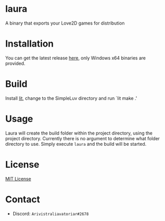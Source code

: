 # laura
A binary that exports your Love2D games for distribution

# Installation
You can get the latest release [here](https://github.com/alphafantomu/laura/releases/latest), only Windows x64 binaries are provided.

# Build
Install [lit](https://github.com/luvit/lit), change to the SimpleLuv directory and run `lit make .'

# Usage
Laura will create the build folder within the project directory, using the project directory. Currently there is no argument to determine what folder directory to use. Simply execute `laura` and the build will be started.

# License
[MIT License](LICENSE)

# Contact
- Discord: `Arivistraliavatoriar#2678`